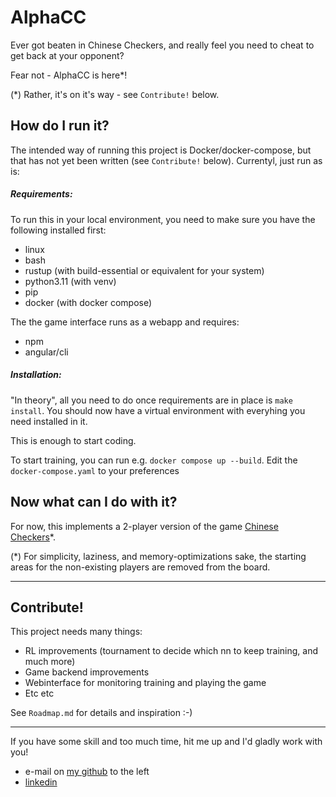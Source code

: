 # AlphaCC

Ever got beaten in Chinese Checkers, and really feel you need to cheat to get back at your opponent?

Fear not - AlphaCC is here*!

(*) Rather, it's on it's way - see `Contribute!` below.

## How do I run it?

The intended way of running this project is Docker/docker-compose, but that has not yet been written (see `Contribute!` below). Currentyl, just run as is:

##### Requirements:
To run this in your local environment, you need to make sure you have the following installed first:

- linux
- bash
- rustup (with build-essential or equivalent for your system)
- python3.11 (with venv)
- pip
- docker (with docker compose)

The the game interface runs as a webapp and requires:
- npm
- angular/cli

##### Installation:
"In theory", all you need to do once requirements are in place is `make install`. You should now have a virtual environment with everyhing you need installed in it.

This is enough to start coding.

To start training, you can run e.g. `docker compose up --build`. Edit the `docker-compose.yaml` to your preferences

## Now what can I do with it?

For now, this implements a 2-player version of the game [Chinese Checkers](https://en.wikipedia.org/wiki/Chinese_checkers)*.

(*) For simplicity, laziness, and memory-optimizations sake, the starting areas for the non-existing players are removed from the board.

---

## Contribute!
This project needs many things:
- RL improvements (tournament to decide which nn to keep training, and much more)
- Game backend improvements
- Webinterface for monitoring training and playing the game
- Etc etc

See `Roadmap.md` for details and inspiration :-)

---
If you have some skill and too much time, hit me up and I'd gladly work with you!
- e-mail on [my github](https://www.github.com/mightypirate1/) to the left
- [linkedin](https://www.linkedin.com/in/martin-frisk-9674981ab/)
